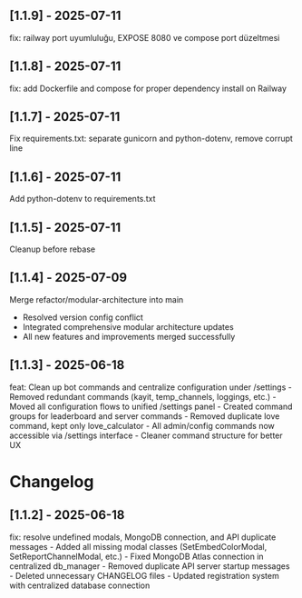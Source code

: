 ## [1.1.9] - 2025-07-11

fix: railway port uyumluluğu, EXPOSE 8080 ve compose port düzeltmesi

## [1.1.8] - 2025-07-11

fix: add Dockerfile and compose for proper dependency install on Railway

## [1.1.7] - 2025-07-11

Fix requirements.txt: separate gunicorn and python-dotenv, remove corrupt line

## [1.1.6] - 2025-07-11

Add python-dotenv to requirements.txt

## [1.1.5] - 2025-07-11

Cleanup before rebase

## [1.1.4] - 2025-07-09

Merge refactor/modular-architecture into main

- Resolved version config conflict
- Integrated comprehensive modular architecture updates
- All new features and improvements merged successfully

## [1.1.3] - 2025-06-18

feat: Clean up bot commands and centralize configuration under /settings - Removed redundant commands (kayit, temp_channels, loggings, etc.) - Moved all configuration flows to unified /settings panel - Created command groups for leaderboard and server commands - Removed duplicate love command, kept only love_calculator - All admin/config commands now accessible via /settings interface - Cleaner command structure for better UX

# Changelog

## [1.1.2] - 2025-06-18

fix: resolve undefined modals, MongoDB connection, and API duplicate messages - Added all missing modal classes (SetEmbedColorModal, SetReportChannelModal, etc.) - Fixed MongoDB Atlas connection in centralized db_manager - Removed duplicate API server startup messages - Deleted unnecessary CHANGELOG files - Updated registration system with centralized database connection
